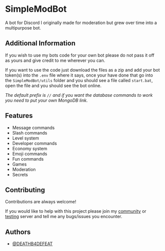 # SimpleModBot

A bot for Discord I originally made for moderation but grew over time into a
multipurpose bot.



## Additional Information

If you wish to use my bots code for your own bot please do not pass it off as
yours and give credit to me wherever you can.

If you want to use the code just download the files as a zip and add your bot
token(s) into the `.env` file where it says, once your have done that go into the
`SimpleModBot/utils` folder and you should see a file called `start.bat`,
open the file and you should see the bot online.

*The default prefix is `//` and if you
want the database commands to work you need to put your own MongoDB link.*

  
## Features

- Message commands
- Slash commands
- Level system
- Developer commands
- Economy system
- Emoji commands
- Fun commands
- Games
- Moderation
- Secrets
## Contributing

Contributions are always welcome!

If you would like to help with this project please join my [community](https://discord.gg/26NtPVvNCU) or [testing](https://discord.gg/yfcvPmxkmR)
server and tell me any bugs/issues you encounter.
## Authors

- [@DEATHB4DEFEAT](https://www.github.com/deathb4defeat)

  
